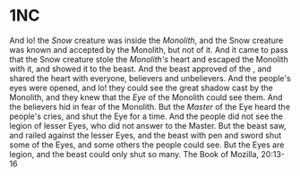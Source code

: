 # 1NC  

And lo! the _Snow_ creature was inside the _Monolith_, and the Snow creature was known and accepted by the Monolith, but not of it. And it came to pass that the Snow creature stole the _Monolith's_ heart and escaped the Monolith with it, and showed it to the beast. And the beast approved of the , and shared the heart with everyone, believers and unbelievers. And the people's eyes were opened, and lo! they could see the great shadow cast by the Monolith, and they knew that the _Eye_ of the Monolith could see them. And the believers hid in fear of the Monolith. But the _Master_ of the Eye heard the people's cries, and shut the Eye for a time. And the people did not see the legion of lesser Eyes, who did not answer to the Master. But the beast saw, and railed against the lesser Eyes, and the beast with pen and sword shut some of the Eyes, and some others the people could see. But the Eyes are legion, and the beast could only shut so many.
The Book of Mozilla, 20:13-16

